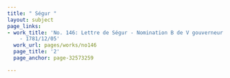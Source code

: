 ```yaml
---
title: " Ségur "
layout: subject
page_links:
- work_title: 'No. 146: Lettre de Ségur - Nomination B de V gouverneur La Rochelle
    - 1781/12/05'
  work_url: pages/works/no146
  page_title: '2'
  page_anchor: page-32573259

---
```

